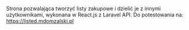 Strona pozwalająca tworzyć listy zakupowe i dzielić je z innymi użytkownikami, wykonana w React.js z Laravel API.
Do potestowania na: https://listed.mdomzalski.pl
